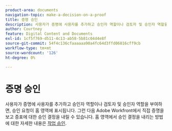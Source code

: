 ```yaml
---
product-area: documents
navigation-topic: make-a-decision-on-a-proof
title: 증명 승인
description: 사용자가 증명에 사용자를 추가하고 승인자 역할이나 검토자 및 승인자 역할을 부여하면, 승인 요청이 홈 영역에 표시됩니다. 그런 다음 Adobe Workfront에서 직접 증명을 보고 증표에 대한 승인 결정을 내릴 수 있습니다. 홈 영역에서 승인 결정을 내리는 방법에 대한 자세한 내용은 작업 승인 을 참조하십시오.
author: Courtney
feature: Digital Content and Documents
exl-id: 1cf5f769-d511-4c13-ab58-5b81c04d4e8f
source-git-commit: 54f4c136cfaaaaaa90a4fc64d3ffd06816cff9cb
workflow-type: tm+mt
source-wordcount: '126'
ht-degree: 0%

---
```


# 증명 승인

사용자가 증명에 사용자를 추가하고 승인자 역할이나 검토자 및 승인자 역할을 부여하면, 승인 요청이 홈 영역에 표시됩니다. 그런 다음 Adobe Workfront에서 직접 증명을 보고 증표에 대한 승인 결정을 내릴 수 있습니다. 홈 영역에서 승인 결정을 내리는 방법에 대한 자세한 내용은 [작업 승인](../../../../review-and-approve-work/manage-approvals/approving-work.md).
